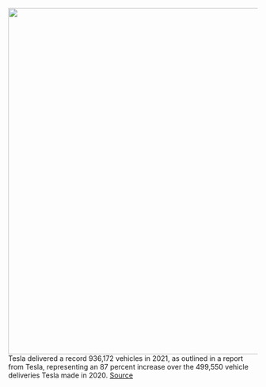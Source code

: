 <img src='https://cdn.vox-cdn.com/thumbor/Arv7n16SlMBrLKKzlL90hRMPqHg=/0x0:2040x1360/1200x800/filters:focal(857x517:1183x843)/cdn.vox-cdn.com/uploads/chorus_image/image/70339587/jbareham_180213_2301_0109.0.jpg' width='700px' /><br/>
Tesla delivered a record 936,172 vehicles in 2021, as outlined in a report from Tesla, representing an 87 percent increase over the 499,550 vehicle deliveries Tesla made in 2020.
<a href='https://www.theverge.com/2022/1/2/22863751/tesla-delivered-one-million-vehicles-2021'> Source <a/>